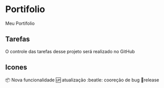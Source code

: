 # Portifolio
Meu Portifolio

## Tarefas
O controle das tarefas desse projeto será realizado no GitHub

## Icones
:package: Nova funcionalidade
:up: atualização
:beatle: cooreção de bug
:checkered_flag:release